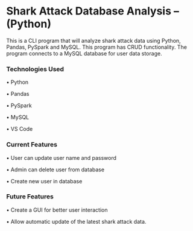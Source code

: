 # Shark Attack Database Analysis – (Python)

This is a CLI program that will analyze shark attack data using Python, Pandas, PySpark and MySQL. This program has CRUD functionality. The program connects to a MySQL database for user data storage.

### Technologies Used
  •	Python
  
  •	Pandas
  
  •	PySpark
  
  •	MySQL
  
  •	VS Code
  
### Current Features

  •	User can update user name and password
  
  •	Admin can delete user from database
  
  •	Create new user in database  
  
  
### Future Features

  • Create a GUI for better user interaction

  •	Allow automatic update of the latest shark attack data.
